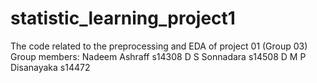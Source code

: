 # statistic_learning_project1
The code related to the preprocessing and EDA of project 01 (Group 03)
Group members:
  Nadeem Ashraff s14308
  D S Sonnadara s14508
  D M P Disanayaka s14472
